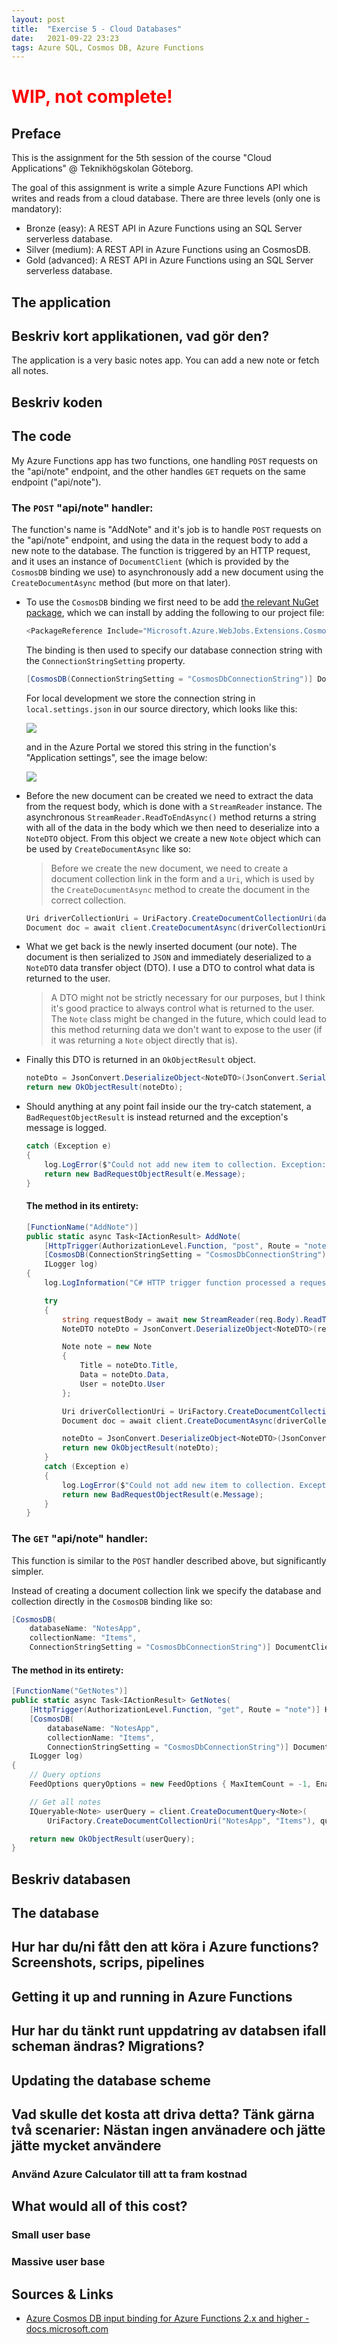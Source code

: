 ```yaml
---
layout: post
title:  "Exercise 5 - Cloud Databases"
date:   2021-09-22 23:23
tags: Azure SQL, Cosmos DB, Azure Functions
---
```


<h1 style="color:red;">WIP, not complete!</h1>

## Preface
This is the assignment for the 5th session of the course "Cloud Applications" @ Teknikhögskolan Göteborg.

The goal of this assignment is write a simple Azure Functions API which writes and reads from a cloud database.
There are three levels (only one is mandatory):
- Bronze (easy):
  A REST API in Azure Functions using an SQL Server serverless database.
- Silver (medium):
  A REST API in Azure Functions using an CosmosDB.
- Gold (advanced):
  A REST API in Azure Functions using an SQL Server serverless database.

## The application
## Beskriv kort applikationen, vad gör den?

The application is a very basic notes app. You can add a new note or fetch all notes.

## Beskriv koden
## The code

My Azure Functions app has two functions, one handling `POST` requests on the "api/note" endpoint, and the other handles `GET` requets on the same endpoint ("api/note").

### The `POST` "api/note" handler:

The function's name is "AddNote" and it's job is to handle `POST` requests on the "api/note" endpoint, and using the data in the request body to add a new note to the database.
The function is triggered by an HTTP request, and it uses an instance of `DocumentClient` (which is provided by the `CosmosDB` binding we use) to asynchronously add a new document using the `CreateDocumentAsync` method (but more on that later).

* To use the `CosmosDB` binding we first need to be add [the relevant NuGet package][link-nuget-package-azure-cosmosdb-bindings], which we can install by adding the following to our project file:
  ```csharp
  <PackageReference Include="Microsoft.Azure.WebJobs.Extensions.CosmosDB" Version="3.0.0-beta7" />
  ```

  The binding is then used to specify our database connection string with the `ConnectionStringSetting` property.
  ```csharp
  [CosmosDB(ConnectionStringSetting = "CosmosDbConnectionString")] DocumentClient client,
  ```
  For local development we store the connection string in `local.settings.json` in our source directory, which looks like this:

  ![](/Molnapplikationer-Blogg/data/images/exercise-5-cloud-databases/azure-functions-vs-project-local-settings-json.png)

  and in the Azure Portal we stored this string in the function's "Application settings", see the image below:

  ![](/Molnapplikationer-Blogg/data/images/exercise-5-cloud-databases/azure-portal-azure-function-config-db-connection-string.png)


* Before the new document can be created we need to extract the data from the request body, which is done with a `StreamReader` instance.
The asynchronous `StreamReader.ReadToEndAsync()` method returns a string with all of the data in the body which we then need to deserialize into a `NoteDTO` object. From this object we create a new `Note` object which can be used by `CreateDocumentAsync` like so:

  > Before we create the new document, we need to create a document collection link in the form and a `Uri`, which is used by the `CreateDocumentAsync` method to create the document in the correct collection.

  ```csharp
  Uri driverCollectionUri = UriFactory.CreateDocumentCollectionUri(databaseId: "NotesApp", collectionId: "Items");
  Document doc = await client.CreateDocumentAsync(driverCollectionUri, note);
  ```


* What we get back is the newly inserted document (our note).
The document is then serialized to `JSON` and immediately deserialized to a `NoteDTO` data transfer object (DTO). I use a DTO to control what data is returned to the user.

  > A DTO might not be strictly necessary for our purposes, but I think it's good practice to always control what is returned to the user. The `Note` class might be changed in the future, which could lead to this method returning data we don't want to expose to the user (if it was returning a `Note` object directly that is).

* Finally this DTO is returned in an `OkObjectResult` object.
  ```csharp
  noteDto = JsonConvert.DeserializeObject<NoteDTO>(JsonConvert.SerializeObject(doc));
  return new OkObjectResult(noteDto);
  ```

* Should anything at any point fail inside our the try-catch statement, a `BadRequestObjectResult` is instead returned and the exception's message is logged.
  ```csharp
  catch (Exception e)
  {
      log.LogError($"Could not add new item to collection. Exception: {e.Message}");
      return new BadRequestObjectResult(e.Message);
  }
  ```

  #### The method in its entirety:

  ```csharp
  [FunctionName("AddNote")]
  public static async Task<IActionResult> AddNote(
      [HttpTrigger(AuthorizationLevel.Function, "post", Route = "note")] HttpRequest req,
      [CosmosDB(ConnectionStringSetting = "CosmosDbConnectionString")] DocumentClient client,
      ILogger log)
  {
      log.LogInformation("C# HTTP trigger function processed a request.");

      try
      {
          string requestBody = await new StreamReader(req.Body).ReadToEndAsync();
          NoteDTO noteDto = JsonConvert.DeserializeObject<NoteDTO>(requestBody);

          Note note = new Note
          {
              Title = noteDto.Title,
              Data = noteDto.Data,
              User = noteDto.User
          };

          Uri driverCollectionUri = UriFactory.CreateDocumentCollectionUri(databaseId: "NotesApp", collectionId: "Items");
          Document doc = await client.CreateDocumentAsync(driverCollectionUri, note);

          noteDto = JsonConvert.DeserializeObject<NoteDTO>(JsonConvert.SerializeObject(doc));
          return new OkObjectResult(noteDto);
      }
      catch (Exception e)
      {
          log.LogError($"Could not add new item to collection. Exception: {e.Message}");
          return new BadRequestObjectResult(e.Message);
      }
  }
  ```

### The `GET` "api/note" handler:

This function is similar to the `POST` handler described above, but significantly simpler.

Instead of creating a document collection link we specify the database and collection directly in the `CosmosDB` binding like so:
```csharp
[CosmosDB(
    databaseName: "NotesApp",
    collectionName: "Items",
    ConnectionStringSetting = "CosmosDbConnectionString")] DocumentClient client,
```

  #### The method in its entirety:
```csharp
[FunctionName("GetNotes")]
public static async Task<IActionResult> GetNotes(
    [HttpTrigger(AuthorizationLevel.Function, "get", Route = "note")] HttpRequest req,
    [CosmosDB(
        databaseName: "NotesApp",
        collectionName: "Items",
        ConnectionStringSetting = "CosmosDbConnectionString")] DocumentClient client,
    ILogger log)
{
    // Query options
    FeedOptions queryOptions = new FeedOptions { MaxItemCount = -1, EnableCrossPartitionQuery = true };

    // Get all notes
    IQueryable<Note> userQuery = client.CreateDocumentQuery<Note>(
        UriFactory.CreateDocumentCollectionUri("NotesApp", "Items"), queryOptions);

    return new OkObjectResult(userQuery);
}
```

## Beskriv databasen
## The database

## Hur har du/ni fått den att köra i Azure functions? Screenshots, scrips, pipelines
## Getting it up and running in Azure Functions

## Hur har du tänkt runt uppdatring av databsen ifall scheman ändras? Migrations?
## Updating the database scheme

## Vad skulle det kosta att driva detta? Tänk gärna två scenarier: Nästan ingen använadere och jätte jätte mycket användere
   ### Använd Azure Calculator till att ta fram kostnad
## What would all of this cost?
   ### Small user base
   ### Massive user base


## Sources & Links
- [Azure Cosmos DB input binding for Azure Functions 2.x and higher - docs.microsoft.com][link-docs-microsoft-azure-functions-bindings-cosmosdb]


[link-docs-microsoft-azure-functions-bindings-cosmosdb]: https://docs.microsoft.com/en-us/azure/azure-functions/functions-bindings-cosmosdb-v2-input?tabs=csharp
[link-nuget-package-azure-cosmosdb-bindings]: https://www.nuget.org/packages/Microsoft.Azure.WebJobs.Extensions.CosmosDB
